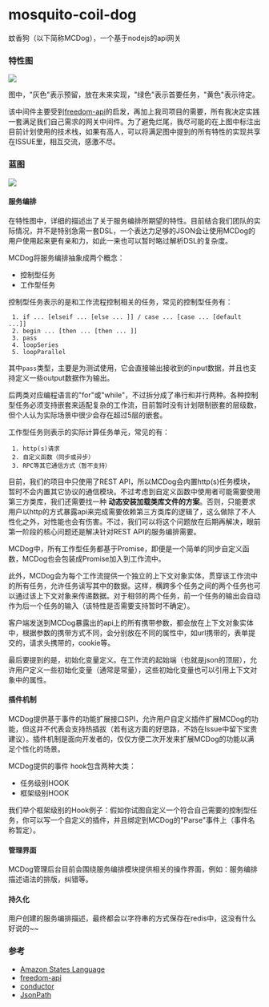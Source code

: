 # mosquito-coil-dog
蚊香狗（以下简称MCDog），一个基于nodejs的api网关

### 特性图

![](https://github.com/kazaff/mosquito-coil-dog/blob/master/docs/MCDog.png)

图中，"灰色"表示预留，放在未来实现，"绿色"表示首要任务，"黄色"表示待定。

该中间件主要受到[freedom-api](https://github.com/zengwenfu/freedom-api)的启发，再加上我司项目的需要，所有我决定实践一套满足我们自己需求的网关中间件。为了避免烂尾，我尽可能的在上图中标注出目前计划使用的技术栈，如果有高人，可以将满足图中提到的所有特性的实现共享在ISSUE里，相互交流，感激不尽。

### 蓝图

![](https://github.com/kazaff/mosquito-coil-dog/blob/master/docs/layer.png)

#### 服务编排

在特性图中，详细的描述出了关于服务编排所期望的特性。目前结合我们团队的实际情况，并不是特别急需一套DSL，一个表达力足够的JSON会让使用MCDog的用户使用起来更有亲和力，如此一来也可以暂时略过解析DSL的复杂度。

MCDog将服务编排抽象成两个概念：

- 控制型任务
- 工作型任务

控制型任务表示的是和工作流程控制相关的任务，常见的控制型任务有：

	 1. if ... [elseif ... [else ... ]] / case ... [case ... [default ...]]
	 2. begin ... [then ... [then ... ]]
	 3. pass
	 4. loopSeries
	 5. loopParallel

其中`pass`类型，主要是为测试使用，它会直接输出接收到的input数据，并且也支持定义一些output数据作为输出。

后两类对应编程语言的"for"或"while"，不过拆分成了串行和并行两种。各种控制型任务必须支持嵌套来适配复杂的工作流，目前暂时没有计划限制嵌套的层级数，但个人认为实际场景中很少会存在超过5层的嵌套。

工作型任务则表示的实际计算任务单元，常见的有：

	 1. http(s)请求
	 2. 自定义函数（同步或异步）
	 3. RPC等其它通信方式（暂不支持）

目前，我们的项目中只使用了REST API，所以MCDog会内置http(s)任务模块，暂时不会内置其它协议的通信模块。不过考虑到自定义函数中使用者可能需要使用第三方类库，我们还需要找一种 **动态安装加载类库文件的方案**。否则，只能要求用户以http的方式暴露api来完成需要依赖第三方类库的逻辑了，这么做除了不人性化之外，对性能也会有伤害。不过，我们可以将这个问题放在后期再解决，眼前第一阶段的核心问题还是解决针对REST API的服务编排需要。

MCDog中，所有工作型任务都基于Promise，即便是一个简单的同步自定义函数，MCDog也会包装成Promise加入到工作流中。

此外，MCDog会为每个工作流提供一个独立的上下文对象实体，贯穿该工作流中的所有任务，允许任务读写其中的数据。这样，横跨多个任务之间的两个任务也可以通过该上下文对象来传递数据。对于相邻的两个任务，前一个任务的输出会自动作为后一个任务的输入（该特性是否需要支持暂时不确定）。

客户端发送到MCDog暴露出的api上的所有携带参数，都会放在上下文对象实体中，根据参数的携带方式不同，会分别放在不同的属性中，如url携带的，表单提交的，请求头携带的，cookie等。

最后要提到的是，初始化变量定义。在工作流的起始端（也就是json的顶层），允许用户定义一些初始化变量（通常是常量），这些初始化变量也可以引用上下文对象中的属性。

#### 插件机制

MCDog提供基于事件的功能扩展接口SPI，允许用户自定义插件扩展MCDog的功能，但这并不代表会支持热插拔（若有这方面的好思路，不妨在Issue中留下宝贵建议）。插件机制是面向开发者的，仅仅方便二次开发来扩展MCDog的功能以满足个性化的场景。

MCDog提供的事件 hook包含两种大类：

 - 任务级别HOOK
 - 框架级别HOOK

我们举个框架级别的Hook例子：假如你试图自定义一个符合自己需要的控制型任务，你可以写一个自定义的插件，并且绑定到MCDog的"Parse"事件上（事件名称暂定）。


#### 管理界面

MCDog管理后台目前会围绕服务编排模块提供相关的操作界面，例如：服务编排描述语法的排版，纠错等。

#### 持久化

用户创建的服务编排描述，最终都会以字符串的方式保存在redis中，这没有什么好说的~~

### 参考

- [Amazon States Language](https://states-language.net/spec.html)
- [freedom-api](https://github.com/zengwenfu/freedom-api)
- [conductor](https://netflix.github.io/conductor/)
- [JsonPath](http://goessner.net/articles/JsonPath/)
